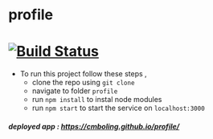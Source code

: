 # profile 
# [![Build Status](https://travis-ci.org/cmboling/profile.svg?branch=master)](https://travis-ci.org/cmboling/profile)

- To run this project follow these steps , 
  - clone the repo using `git clone`
  - navigate to folder `profile`
  - run `npm install` to instal node modules
  - run `npm start` to start the service on `localhost:3000`
    
##### deployed app : https://cmboling.github.io/profile/
